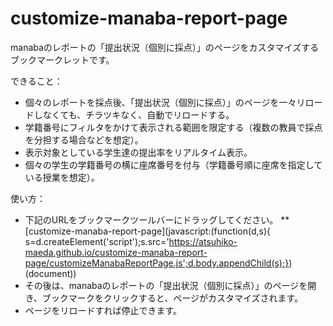 # customize-manaba-report-page
manabaのレポートの「提出状況（個別に採点）」のページをカスタマイズするブックマークレットです。


できること：
* 個々のレポートを採点後、「提出状況（個別に採点）」のページを一々リロードしなくても、チラツキなく、自動でリロードする。
* 学籍番号にフィルタをかけて表示される範囲を限定する（複数の教員で採点を分担する場合などを想定）。
* 表示対象としている学生達の提出率をリアルタイム表示。
* 個々の学生の学籍番号の横に座席番号を付与（学籍番号順に座席を指定している授業を想定）。

使い方：
* 下記のURLをブックマークツールバーにドラッグしてください。
  ** [customize-manaba-report-page](javascript:(function(d,s){  s=d.createElement('script');s.src='https://atsuhiko-maeda.github.io/customize-manaba-report-page/customizeManabaReportPage.js';d.body.appendChild(s);})(document))
* その後は、manabaのレポートの「提出状況（個別に採点）」のページを開き、ブックマークをクリックすると、ページがカスタマイズされます。
* ページをリロードすれば停止できます。

